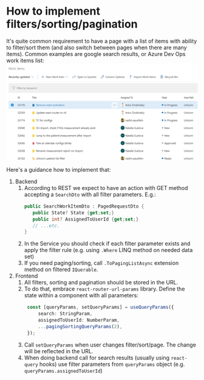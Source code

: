# How to implement filters/sorting/pagination
It's quite common requirement to have a page with a list of items with ability to filter/sort them (and also switch between pages when there are many items).
Common examples are google search results, or Azure Dev Ops work items list:
![img.png](filter-sorting-azure-work-items.png)

Here's a guidance how to implement that:
1. Backend
   1. According to REST we expect to have an action with GET method accepting a `SearchDto` with all filter parameters. E.g.:
       ```csharp
       public SearchWorkItemDto : PagedRequestDto {
          public State? State {get;set;}
          public int? AssignedToUserId {get;set;}
          // ...etc.
       }
       ```
   2. In the Service you should check if each filter parameter exists and apply the filter rule (e.g. using `.Where` LINQ method on needed data set)
   3. If you need paging/sorting, call `.ToPagingListAsync` extension method on filtered `IQuerable`.
2. Frontend
   1. All filters, sorting and pagination should be stored in the URL.
   2. To do that, embrace `react-router-url-params` library. Define the state within a component with all parameters:
       ```ts
        const [queryParams, setQueryParams] = useQueryParams({
            search: StringParam,
            assignedToUserId: NumberParam,
            ...pagingSortingQueryParams(2),
        });
        ```
   3. Call `setQueryParams` when user changes filter/sort/page. The change will be reflected in the URL.
   4. When doing backend call for search results (usually using `react-query` hooks) use filter parameters from `queryParams` object (e.g. `queryParams.assignedToUserId`)
